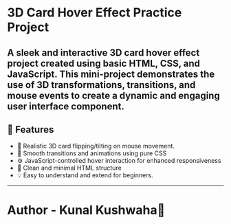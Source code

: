 # 3D Card Hover Effect Practice Project

A sleek and interactive 3D card hover effect project created using **basic HTML, CSS, and JavaScript**. This mini-project demonstrates the use of 3D transformations, transitions, and mouse events to create a dynamic and engaging user interface component.
---

## 🚀 Features

- 🎴 Realistic 3D card flipping/tilting on mouse movement.
- 🎨 Smooth transitions and animations using pure CSS
- ⚙️ JavaScript-controlled hover interaction for enhanced responsiveness
- 🧰 Clean and minimal HTML structure
- 💡 Easy to understand and extend for beginners.

---

# Author - Kunal Kushwaha📜
